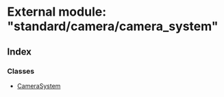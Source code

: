 
# External module: "standard/camera/camera_system"

## Index

### Classes

* [CameraSystem](../classes/_standard_camera_camera_system_.camerasystem.md)

